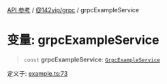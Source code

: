 [API 参考](../../../index.md) / [@142vip/grpc](../index.md) / grpcExampleService

# 变量: grpcExampleService

> `const` **grpcExampleService**: [`GrpcExampleService`](../classes/GrpcExampleService.md)

定义于: [example.ts:73](https://github.com/142vip/core-x/blob/58a4aca72f73ebc92491a458c9b83754486dc296/packages/grpc/src/example.ts#L73)
